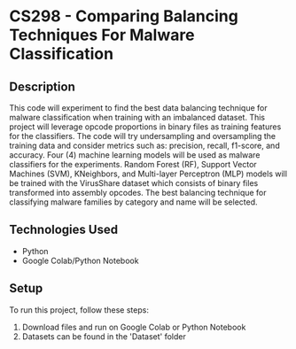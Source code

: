 # CS298 - Comparing Balancing Techniques For Malware Classification

## Description
This code will experiment to find the best data balancing technique for
malware classification when training with an imbalanced dataset. This project will leverage
opcode proportions in binary files as training features for the classifiers. The code will try 
undersampling and oversampling the training data and consider metrics such as: precision, 
recall, f1-score, and accuracy. Four (4) machine learning models will be used as malware 
classifiers for the experiments. Random Forest (RF), Support Vector Machines (SVM), KNeighbors, 
and Multi-layer Perceptron (MLP) models will be trained with the VirusShare dataset which consists 
of binary files transformed into assembly opcodes. The best balancing technique for classifying malware
families by category and name will be selected.


## Technologies Used

- Python
- Google Colab/Python Notebook


## Setup

To run this project, follow these steps:
1. Download files and run on Google Colab or Python Notebook
2. Datasets can be found in the 'Dataset' folder
